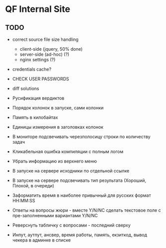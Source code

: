 # QF Internal Site

## TODO

- correct source file size handling
    - client-side  (jquery, 50% done)
    - server-side (ad-hoc) (?)
    - nginx settings (?)
- credentials cache?
- CHECK USER PASSWORDS
- diff solutions

- Русификация вердиктов
- Порядок колонок в запуске, сами колонки
- Память в килобайтах
- Единицы измерения в заголовках колонок
- В мониторе подсвечивать черезполосицу строки по количеству задач
- Кликабельная ошибка компиляции с полным логом
- Убрать информацию из верхнего меню
- В запуске на сервере исходники по отдельной ссылке
- В запуске на сервере подсвечивать тип результата (Хороший, Плохой, в очереди)
- Заформатить время в наиболее привычный для русских формат HH:MM:SS
- Ответы на вопросы жюри - вместе Y/N/NC сделать текстовое поле с пре-заполненными вариантами Y/N/NC
- Реверснуть табличку с вопросами - последний сверху
- Инпут, аутпут, ансвер, время работы, память, екзиткод, вывод чекера в админке в списке